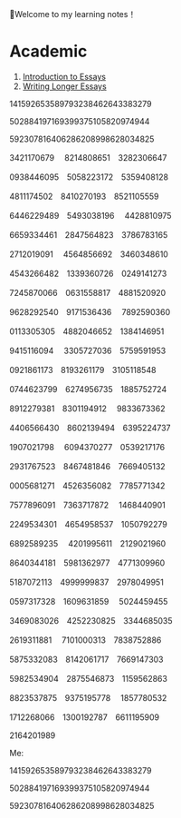 :cowboy_hat_face:Welcome to my learning notes！

# Academic

1. [Introduction to Essays](Academic/Introduction_to_Essays.md)
2. [Writing Longer Essays](Academic/Writing_Longer_Essays.md)

141592653589793238462643383279

502884197169399375105820974944

592307816406286208998628034825

3421170679 　8214808651　3282306647　

0938446095　5058223172　5359408128 　

4811174502　8410270193　8521105559　

6446229489　5493038196 　4428810975　

6659334461　2847564823　3786783165　

2712019091 　4564856692　3460348610　

4543266482　1339360726　0249141273 　

7245870066　0631558817　4881520920　

9628292540　9171536436 　7892590360　

0113305305　4882046652　1384146951　

9415116094 　3305727036　5759591953　

0921861173　8193261179　3105118548 　

0744623799　6274956735　1885752724　

8912279381　8301194912 　9833673362　

4406566430　8602139494　6395224737　

1907021798 　6094370277　0539217176　

2931767523　8467481846　7669405132 　

0005681271　4526356082　7785771342　

7577896091　7363717872 　1468440901　

2249534301　4654958537　1050792279　

6892589235 　4201995611　2129021960　

8640344181　5981362977　4771309960 　

5187072113　4999999837　2978049951　

0597317328　1609631859 　5024459455　

3469083026　4252230825　3344685035　

2619311881 　7101000313　7838752886　

5875332083　8142061717　7669147303 　

5982534904　2875546873　1159562863　

8823537875　9375195778 　1857780532　

1712268066　1300192787　6611195909　

2164201989



Me:

141592653589793238462643383279

502884197169399375105820974944

592307816406286208998628034825

